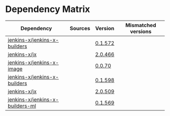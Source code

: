 # Dependency Matrix

Dependency | Sources | Version | Mismatched versions
---------- | ------- | ------- | -------------------
[jenkins-x/jenkins-x-builders](https://github.com/jenkins-x/jenkins-x-builders) |  | [0.1.572]() | 
[jenkins-x/jx](https://github.com/jenkins-x/jx) |  | [2.0.466]() | 
[jenkins-x/jenkins-x-image](https://github.com/jenkins-x/jenkins-x-image) |  | [0.0.70](https://github.com/jenkins-x/jenkins-x-image/releases/tag/0.0.70) | 
[jenkins-x/jenkins-x-builders](https://github.com/jenkins-x/jenkins-x-builders) |  | [0.1.598]() | 
[jenkins-x/jx](https://github.com/jenkins-x/jx) |  | [2.0.509](https://github.com/jenkins-x/jx/releases/tag/v2.0.509) | 
[jenkins-x/jenkins-x-builders-ml](https://github.com/jenkins-x/jenkins-x-builders-ml) |  | [0.1.569]() | 
